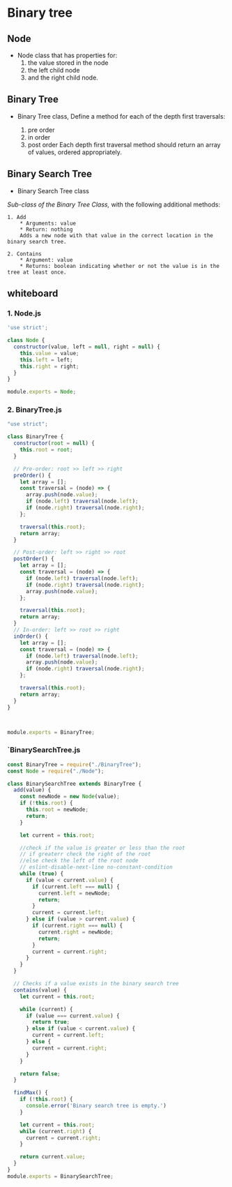 # Binary tree

## Node

* Node class that has properties for:
    1. the value stored in the node
    2. the left child node
    3. and the right child node.

## Binary Tree

* Binary Tree class, Define a method for each of the depth first traversals:

    1. pre order
    2. in order
    3. post order
Each depth first traversal method should return an array of values, ordered appropriately.

## Binary Search Tree

* Binary Search Tree class

*Sub-class of the Binary Tree Class,* with the following additional methods:

    1. Add
        * Arguments: value
        * Return: nothing
        Adds a new node with that value in the correct location in the binary search tree.
    
    2. Contains
        * Argument: value
        * Returns: boolean indicating whether or not the value is in the tree at least once.

## whiteboard

### 1. Node.js

``` JavaScript
'use strict';

class Node {
  constructor(value, left = null, right = null) {
    this.value = value;
    this.left = left;
    this.right = right;
  }
}

module.exports = Node;

```

### 2. BinaryTree.js

``` javascript
"use strict";

class BinaryTree {
  constructor(root = null) {
    this.root = root;
  }

  // Pre-order: root >> left >> right
  preOrder() {
    let array = [];
    const traversal = (node) => {
      array.push(node.value);
      if (node.left) traversal(node.left);
      if (node.right) traversal(node.right);
    };

    traversal(this.root);
    return array;
  }

  // Post-order: left >> right >> root
  postOrder() {
    let array = [];
    const traversal = (node) => {
      if (node.left) traversal(node.left);
      if (node.right) traversal(node.right);
      array.push(node.value);
    };

    traversal(this.root);
    return array;
  }
  // In-order: left >> root >> right
  inOrder() {
    let array = [];
    const traversal = (node) => {
      if (node.left) traversal(node.left);
      array.push(node.value);
      if (node.right) traversal(node.right);
    };

    traversal(this.root);
    return array;
  }
}



module.exports = BinaryTree;

```

### `BinarySearchTree.js

``` javascript
const BinaryTree = require("./BinaryTree");
const Node = require("./Node");

class BinarySearchTree extends BinaryTree {
  add(value) {
    const newNode = new Node(value);
    if (!this.root) {
      this.root = newNode;
      return;
    }

    let current = this.root;

    //check if the value is greater or less than the root
    // if greaterr check the right of the root
    //else check the left of the root node
    // eslint-disable-next-line no-constant-condition
    while (true) {
      if (value < current.value) {
        if (current.left === null) {
          current.left = newNode;
          return;
        }
        current = current.left;
      } else if (value > current.value) {
        if (current.right === null) {
          current.right = newNode;
          return;
        }
        current = current.right;
      }
    }
  }

  // Checks if a value exists in the binary search tree
  contains(value) {
    let current = this.root;

    while (current) {
      if (value === current.value) {
        return true;
      } else if (value < current.value) {
        current = current.left;
      } else {
        current = current.right;
      }
    }

    return false;
  }

  findMax() {
    if (!this.root) {
      console.error('Binary search tree is empty.')
    }

    let current = this.root;
    while (current.right) {
      current = current.right;
    }

    return current.value;
  }
}
module.exports = BinarySearchTree;


```
